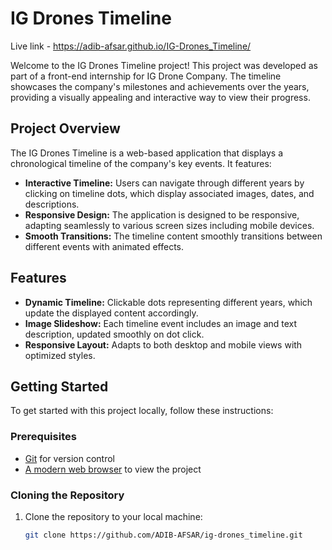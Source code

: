 
# IG Drones Timeline
Live link -  https://adib-afsar.github.io/IG-Drones_Timeline/

Welcome to the IG Drones Timeline project! This project was developed as part of a front-end internship for IG Drone Company. The timeline showcases the company's milestones and achievements over the years, providing a visually appealing and interactive way to view their progress.

## Project Overview

The IG Drones Timeline is a web-based application that displays a chronological timeline of the company's key events. It features:

- **Interactive Timeline:** Users can navigate through different years by clicking on timeline dots, which display associated images, dates, and descriptions.
- **Responsive Design:** The application is designed to be responsive, adapting seamlessly to various screen sizes including mobile devices.
- **Smooth Transitions:** The timeline content smoothly transitions between different events with animated effects.

## Features

- **Dynamic Timeline:** Clickable dots representing different years, which update the displayed content accordingly.
- **Image Slideshow:** Each timeline event includes an image and text description, updated smoothly on dot click.
- **Responsive Layout:** Adapts to both desktop and mobile views with optimized styles.

## Getting Started

To get started with this project locally, follow these instructions:

### Prerequisites

- [Git](https://git-scm.com/) for version control
- [A modern web browser](https://www.google.com/chrome/) to view the project

### Cloning the Repository

1. Clone the repository to your local machine:

   ```bash
   git clone https://github.com/ADIB-AFSAR/ig-drones_timeline.git
